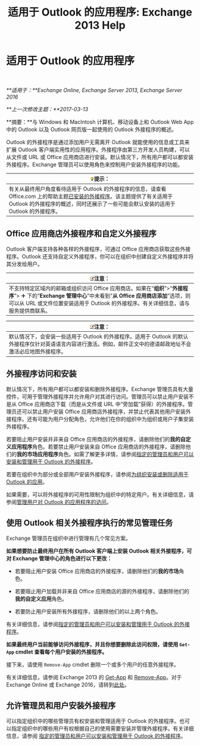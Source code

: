 ﻿---
title: '适用于 Outlook 的应用程序: Exchange 2013 Help'
TOCTitle: 适用于 Outlook 的应用程序
ms:assetid: 28b6f2a1-a235-4023-b561-6fd304962775
ms:mtpsurl: https://technet.microsoft.com/zh-cn/library/JJ943753(v=EXCHG.150)
ms:contentKeyID: 52061489
ms.date: 01/11/2018
mtps_version: v=EXCHG.150
ms.translationtype: HT
---

# 适用于 Outlook 的应用程序

 

_**适用于：**Exchange Online, Exchange Server 2013, Exchange Server 2016_

_**上一次修改主题：**2017-03-13_

**摘要：**与 Windows 和 MacIntosh 计算机、移动设备上和 Outlook Web App 中的 Outlook 以及 Outlook 网页版一起使用的 Outlook 外接程序的概述。

Outlook 的外接程序是通过添加用户无需离开 Outlook 就能使用的信息或工具来扩展 Outlook 客户端实用性的应用程序。外接程序由第三方开发人员构建，可以从文件或 URL 或 Office 应用商店进行安装。默认情况下，所有用户都可以都安装外接程序。Exchange 管理员可以使用角色来控制用户安装外接程序的功能。

<table>
<thead>
<tr class="header">
<th><img src="images/Bb124558.tip(EXCHG.150).gif" title="提示" alt="提示" />提示：</th>
</tr>
</thead>
<tbody>
<tr class="odd">
<td>有关从最终用户角度看待适用于 Outlook 的外接程序的信息，请查看 Office.com 上的帮助主题<a href="https://go.microsoft.com/fwlink/p/?linkid=2823">已安装的外接程序</a>。该主题提供了有关适用于 Outlook 的外接程序的概述，同时还展示了一些可能会默认安装的适用于 Outlook 的外接程序。</td>
</tr>
</tbody>
</table>


## Office 应用商店外接程序和自定义外接程序

Outlook 客户端支持各种各样的外接程序，可通过 Office 应用商店获取这些外接程序。Outlook 还支持自定义外接程序，你可以在组织中创建自定义外接程序并将其分发给用户。

<table>
<thead>
<tr class="header">
<th><img src="images/Bb124558.note(EXCHG.150).gif" title="注意" alt="注意" />注意：</th>
</tr>
</thead>
<tbody>
<tr class="odd">
<td>不支持特定区域内的邮箱或组织访问 Office 应用商店。如果在“<strong>组织</strong>”&gt;“<strong>外接程序</strong>”&gt; <img src="images/JJ218640.c1e75329-d6d7-4073-a27d-498590bbb558(EXCHG.150).gif" title="添加图标" alt="添加图标" /> 下的“<strong>Exchange 管理中心</strong>”中未看到“<strong>从 Office 应用商店添加</strong>”选项，则可以从 URL 或文件位置安装适用于 Outlook 的外接程序。有关详细信息，请与服务提供商联系。</td>
</tr>
</tbody>
</table>


<table>
<thead>
<tr class="header">
<th><img src="images/Bb124558.note(EXCHG.150).gif" title="注意" alt="注意" />注意：</th>
</tr>
</thead>
<tbody>
<tr class="odd">
<td>默认情况下，会安装一些适用于 Outlook 的外接程序。适用于 Outlook 的默认外接程序仅针对英语语言内容进行激活。例如，邮件正文中的德语邮政地址不会激活必应地图外接程序。</td>
</tr>
</tbody>
</table>


## 外接程序访问和安装

默认情况下，所有用户都可以都安装和删除外接程序。Exchange 管理员具有大量控件，可用于管理外接程序并允许用户对其进行访问。管理员可以禁止用户安装不是从 Office 应用商店下载（而是从文件或 URL 中“旁加载”获得）的外接程序。管理员还可以禁止用户安装 Office 应用商店外接程序，并禁止代表其他用户安装外接程序。还有可能为用户分配角色，允许他们在你的组织中为组织或用户子集安装外接程序。

若要阻止用户安装并非来自 Office 应用商店的外接程序，请删除他们的**我的自定义应用程序**角色。若要禁止用户安装来自 Office 应用商店的外接程序，请删除他们的**我的市场应用程序**角色。如需了解更多详情，请参阅[指定的管理员和用户可以安装和管理用于 Outlook 的外接程序](specify-the-administrators-and-users-who-can-install-and-manage-add-ins-for-outlook-exchange-2013-help.md)。

若要在组织中为部分或全部用户安装外接程序，请参阅[为组织安装或删除适用于 Outlook 的应用](install-or-remove-add-ins-for-outlook-for-your-organization-exchange-2013-help.md)。

如果需要，可以将外接程序的可用性限制为组织中的特定用户。有关详细信息，请参阅[管理用户对 Outlook 的应用程序的访问](manage-user-access-to-add-ins-for-outlook-exchange-online-help.md)。

## 使用 Outlook 相关外接程序执行的常见管理任务

Exchange 管理员在组织中进行管理有几个常见方案。

**如果想要防止最终用户在所有 Outlook 客户端上安装 Outlook 相关外接程序，可对 Exchange 管理中心的角色进行以下更改：**

  - 若要阻止用户安装 Office 应用商店的外接程序，请删除他们的**我的市场**角色。

  - 若要阻止用户加载并非来自 Office 应用商店的源的外接程序，请删除他们的**我的自定义应用**角色。

  - 若要防止用户安装所有外接程序，请删除他们的以上两个角色。

有关详细信息，请参阅[指定的管理员和用户可以安装和管理用于 Outlook 的外接程序](specify-the-administrators-and-users-who-can-install-and-manage-add-ins-for-outlook-exchange-2013-help.md)。

**如果最终用户当前能够访问外接程序，并且你想要删除此访问权限，请使用 `Get-App` cmdlet 查看每个用户安装的外接程序。**

接下来，请使用 `Remove-App` cmdlet 删除一个或多个用户的任意外接程序。 

有关详细信息，请参阅 Exchange 2013 的 [Get-App](https://technet.microsoft.com/zh-cn/library/jj218673\(v=exchg.150\)) 和 [Remove-App](https://technet.microsoft.com/zh-cn/library/jj218709\(v=exchg.150\))。对于 Exchange Online 或 Exchange 2016，请转到[此处](https://go.microsoft.com/fwlink/p/?linkid=8447)。

## 允许管理员和用户安装外接程序

可以指定组织中的哪些管理员有权安装和管理适用于 Outlook 的外接程序。也可以指定组织中的哪些用户有权根据自己的使用需要安装并管理外接程序。有关详细信息，请参阅 [指定的管理员和用户可以安装和管理用于 Outlook 的外接程序](specify-the-administrators-and-users-who-can-install-and-manage-add-ins-for-outlook-exchange-2013-help.md)。

